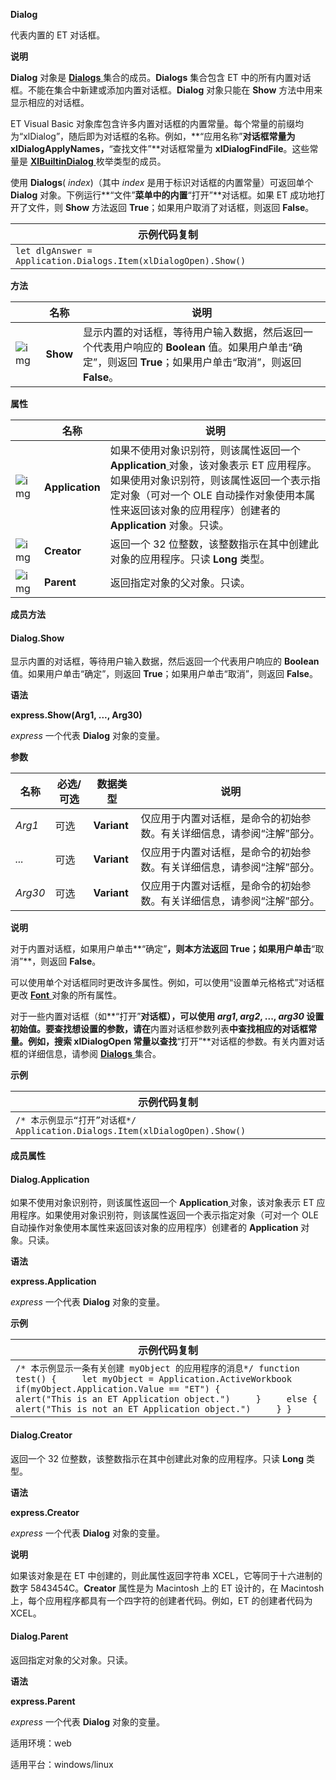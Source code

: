 **Dialog**



代表内置的 ET 对话框。

**说明**

**Dialog** 对象是 [**Dialogs** ](https://qn.cache.wpscdn.cn/encs/doc/office_v19/apiObjectTemplate.htm?page=topics/WPS%20%E5%9F%BA%E7%A1%80%E6%8E%A5%E5%8F%A3/%E8%A1%A8%E6%A0%BC%20API%20%E5%8F%82%E8%80%83/Dialogs/Dialogs%20.htm#jsObject_Dialogs)集合的成员。**Dialogs** 集合包含 ET 中的所有内置对话框。不能在集合中新建或添加内置对话框。**Dialog** 对象只能在 **Show** 方法中用来显示相应的对话框。

ET Visual Basic 对象库包含许多内置对话框的内置常量。每个常量的前缀均为“xlDialog”，随后即为对话框的名称。例如，**“应用名称”**对话框常量为 **xlDialogApplyNames**，**“查找文件”**对话框常量为 **xlDialogFindFile**。这些常量是 [**XlBuiltinDialog** ](https://qn.cache.wpscdn.cn/encs/doc/office_v19/topics/WPS%20%E5%9F%BA%E7%A1%80%E6%8E%A5%E5%8F%A3/%E8%A1%A8%E6%A0%BC%20API%20%E5%8F%82%E8%80%83/%E6%9E%9A%E4%B8%BE/XlBuiltInDialog%20%E6%9E%9A%E4%B8%BE.html)枚举类型的成员。

使用 **Dialogs**( *index*)（其中 *index* 是用于标识对话框的内置常量）可返回单个 **Dialog** 对象。下例运行**“文件”**菜单中的内置**“打开”**对话框。如果 ET 成功地打开了文件，则 **Show** 方法返回 **True**；如果用户取消了对话框，则返回 **False**。

| 示例代码复制                                                 |
| ------------------------------------------------------------ |
| `let dlgAnswer = Application.Dialogs.Item(xlDialogOpen).Show()` |

**方法**

|                                                              | 名称     | 说明                                                         |
| ------------------------------------------------------------ | -------- | ------------------------------------------------------------ |
| ![img](https://qn.cache.wpscdn.cn/encs/doc/office_v19/gif/methods.gif) | **Show** | 显示内置的对话框，等待用户输入数据，然后返回一个代表用户响应的 **Boolean** 值。如果用户单击“确定”，则返回 **True**；如果用户单击“取消”，则返回 **False**。 |

**属性**

|                                                              | 名称            | 说明                                                         |
| ------------------------------------------------------------ | --------------- | ------------------------------------------------------------ |
| ![img](https://qn.cache.wpscdn.cn/encs/doc/office_v19/gif/properties.gif) | **Application** | 如果不使用对象识别符，则该属性返回一个 **Application**[ ](https://qn.cache.wpscdn.cn/encs/doc/office_v19/apiObjectTemplate.htm?page=topics/WPS%20%E5%9F%BA%E7%A1%80%E6%8E%A5%E5%8F%A3/%E8%A1%A8%E6%A0%BC%20API%20%E5%8F%82%E8%80%83/Application/Application%20.htm#jsObject_Application)对象，该对象表示 ET 应用程序。如果使用对象识别符，则该属性返回一个表示指定对象（可对一个 OLE 自动操作对象使用本属性来返回该对象的应用程序）创建者的 **Application** 对象。只读。 |
| ![img](https://qn.cache.wpscdn.cn/encs/doc/office_v19/gif/properties.gif) | **Creator**     | 返回一个 32 位整数，该整数指示在其中创建此对象的应用程序。只读 **Long** 类型。 |
| ![img](https://qn.cache.wpscdn.cn/encs/doc/office_v19/gif/properties.gif) | **Parent**      | 返回指定对象的父对象。只读。                                 |

**成员方法**

#### **Dialog.Show**

显示内置的对话框，等待用户输入数据，然后返回一个代表用户响应的 **Boolean** 值。如果用户单击“确定”，则返回 **True**；如果用户单击“取消”，则返回 **False**。

**语法**

**express.Show(Arg1, ..., Arg30)**

*express*   一个代表 **Dialog** 对象的变量。

**参数**

| **名称** | **必选/可选** | **数据类型** | **说明**                                                     |
| -------- | ------------- | ------------ | ------------------------------------------------------------ |
| *Arg1*   | 可选          | **Variant**  | 仅应用于内置对话框，是命令的初始参数。有关详细信息，请参阅“注解”部分。 |
| *...*    | 可选          | **Variant**  | 仅应用于内置对话框，是命令的初始参数。有关详细信息，请参阅“注解”部分。 |
| *Arg30*  | 可选          | **Variant**  | 仅应用于内置对话框，是命令的初始参数。有关详细信息，请参阅“注解”部分。 |

**说明**

对于内置对话框，如果用户单击**“确定”**，则本方法返回 **True**；如果用户单击**“取消”**，则返回 **False**。

可以使用单个对话框同时更改许多属性。例如，可以使用“设置单元格格式”对话框更改 [**Font** ](https://qn.cache.wpscdn.cn/encs/doc/office_v19/apiObjectTemplate.htm?page=topics/WPS%20%E5%9F%BA%E7%A1%80%E6%8E%A5%E5%8F%A3/%E8%A1%A8%E6%A0%BC%20API%20%E5%8F%82%E8%80%83/Font/Font%20.htm#jsObject_Font)对象的所有属性。

对于一些内置对话框（如**“打开”**对话框），可以使用 *arg1*, *arg2*, ..., *arg30* 设置初始值。要查找想设置的参数，请在**内置对话框参数列表**中查找相应的对话框常量。例如，搜索 **xlDialogOpen** 常量以查找**“打开”**对话框的参数。有关内置对话框的详细信息，请参阅 [**Dialogs** ](https://qn.cache.wpscdn.cn/encs/doc/office_v19/apiObjectTemplate.htm?page=topics/WPS%20%E5%9F%BA%E7%A1%80%E6%8E%A5%E5%8F%A3/%E8%A1%A8%E6%A0%BC%20API%20%E5%8F%82%E8%80%83/Dialogs/Dialogs%20.htm#jsObject_Dialogs)集合。

**示例**

| 示例代码复制                                                 |
| ------------------------------------------------------------ |
| `/* 本示例显示“打开”对话框*/ Application.Dialogs.Item(xlDialogOpen).Show()` |

**成员属性**

#### **Dialog.Application**

如果不使用对象识别符，则该属性返回一个 **Application**[ ](https://qn.cache.wpscdn.cn/encs/doc/office_v19/apiObjectTemplate.htm?page=topics/WPS%20%E5%9F%BA%E7%A1%80%E6%8E%A5%E5%8F%A3/%E8%A1%A8%E6%A0%BC%20API%20%E5%8F%82%E8%80%83/Application/Application%20.htm#jsObject_Application)对象，该对象表示 ET 应用程序。如果使用对象识别符，则该属性返回一个表示指定对象（可对一个 OLE 自动操作对象使用本属性来返回该对象的应用程序）创建者的 **Application** 对象。只读。

**语法**

**express.Application**

*express*   一个代表 **Dialog** 对象的变量。

**示例**

| 示例代码复制                                                 |
| ------------------------------------------------------------ |
| `/* 本示例显示一条有关创建 myObject 的应用程序的消息*/ function test() {     let myObject = Application.ActiveWorkbook     if(myObject.Application.Value == "ET") {         alert("This is an ET Application object.")     }     else {         alert("This is not an ET Application object.")     } }` |

#### **Dialog.Creator**

返回一个 32 位整数，该整数指示在其中创建此对象的应用程序。只读 **Long** 类型。

**语法**

**express.Creator**

*express*   一个代表 **Dialog** 对象的变量。

**说明**

如果该对象是在 ET 中创建的，则此属性返回字符串 XCEL，它等同于十六进制的数字 5843454C。**Creator** 属性是为 Macintosh 上的 ET 设计的，在 Macintosh 上，每个应用程序都具有一个四字符的创建者代码。例如，ET 的创建者代码为 XCEL。

#### **Dialog.Parent**

返回指定对象的父对象。只读。

**语法**

**express.Parent**

*express*   一个代表 **Dialog** 对象的变量。

适用环境：web

适用平台：windows/linux